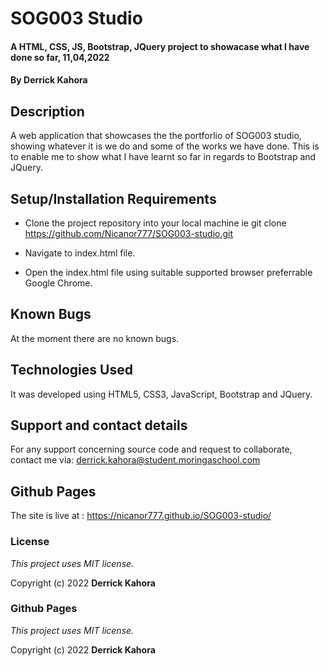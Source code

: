 # SOG003 Studio

#### A HTML, CSS, JS, Bootstrap, JQuery project to showacase what I have done so far, 11,04,2022

#### By **Derrick Kahora**

## Description

A web application that showcases the the portforlio of SOG003 studio, showing whatever it is we do and some of the works we have done. This is to enable me to show what I have learnt so far in regards to Bootstrap and JQuery.

## Setup/Installation Requirements

* Clone the project repository into your local machine ie git clone https://github.com/Nicanor777/SOG003-studio.git

* Navigate to index.html file.

* Open the index.html file using suitable supported browser preferrable Google Chrome.

## Known Bugs

At the moment there are no known bugs.

## Technologies Used

It was developed using HTML5, CSS3, JavaScript, Bootstrap and JQuery.

## Support and contact details

For any support concerning source code and request to collaborate, contact me via: derrick.kahora@student.moringaschool.com

## Github Pages

The site is live at : https://nicanor777.github.io/SOG003-studio/

### License

*This project uses MIT license.*

Copyright (c) 2022 **Derrick Kahora**

### Github Pages

*This project uses MIT license.*

Copyright (c) 2022 **Derrick Kahora**